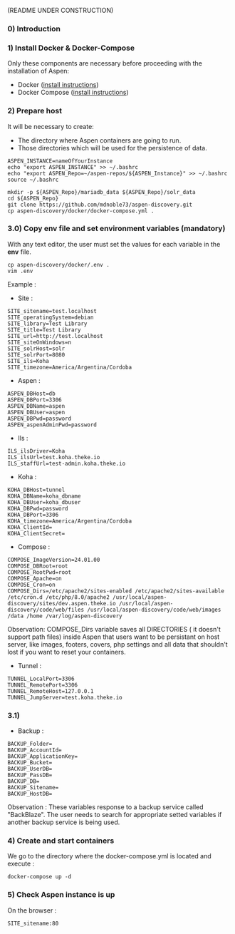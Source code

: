 (README UNDER CONSTRUCTION)
### 0) Introduction

### 1) Install Docker & Docker-Compose

Only these components are necessary before proceeding with the installation of Aspen:

* Docker ([install instructions](https://docs.docker.com/engine/install/))
* Docker Compose ([install instructions](https://docs.docker.com/compose/install/#install-compose-on-linux-systems))

### 2) Prepare host

It will be necessary to create: 
* The directory where Aspen containers are going to run.
* Those directories which will be used for the persistence of data.

```
ASPEN_INSTANCE=nameOfYourInstance
echo "export ASPEN_INSTANCE" >> ~/.bashrc
echo "export ASPEN_Repo=~/aspen-repos/${ASPEN_Instance}" >> ~/.bashrc
source ~/.bashrc

mkdir -p ${ASPEN_Repo}/mariadb_data ${ASPEN_Repo}/solr_data
cd ${ASPEN_Repo}
git clone https://github.com/mdnoble73/aspen-discovery.git
cp aspen-discovery/docker/docker-compose.yml .
```
### 3.0) Copy env file and set environment variables (mandatory)

With any text editor, the user must set the values for each variable in the **env** file.
```
cp aspen-discovery/docker/.env .
vim .env
```
Example : 
* Site :

```
SITE_sitename=test.localhost   
SITE_operatingSystem=debian
SITE_library=Test Library
SITE_title=Test Library
SITE_url=http://test.localhost
SITE_siteOnWindows=n
SITE_solrHost=solr
SITE_solrPort=8080
SITE_ils=Koha
SITE_timezone=America/Argentina/Cordoba
```

* Aspen :

```
ASPEN_DBHost=db           
ASPEN_DBPort=3306
ASPEN_DBName=aspen
ASPEN_DBUser=aspen
ASPEN_DBPwd=password
ASPEN_aspenAdminPwd=password
```

* Ils :

```
ILS_ilsDriver=Koha              
ILS_ilsUrl=test.koha.theke.io
ILS_staffUrl=test-admin.koha.theke.io
```

* Koha :

```
KOHA_DBHost=tunnel              
KOHA_DBName=koha_dbname
KOHA_DBUser=koha_dbuser
KOHA_DBPwd=password
KOHA_DBPort=3306
KOHA_timezone=America/Argentina/Cordoba
KOHA_ClientId=
KOHA_ClientSecret=
```

* Compose :

```
COMPOSE_ImageVersion=24.01.00
COMPOSE_DBRoot=root
COMPOSE_RootPwd=root
COMPOSE_Apache=on
COMPOSE_Cron=on
COMPOSE_Dirs=/etc/apache2/sites-enabled /etc/apache2/sites-available /etc/cron.d /etc/php/8.0/apache2 /usr/local/aspen-discovery/sites/dev.aspen.theke.io /usr/local/aspen-discovery/code/web/files /usr/local/aspen-discovery/code/web/images /data /home /var/log/aspen-discovery
```
Observation: COMPOSE_Dirs variable saves all DIRECTORIES ( it doesn't support path files) inside Aspen that users want to be persistant on host server, like images, footers, covers, php settings and all data that shouldn't lost if you want to reset your containers.

* Tunnel :

```
TUNNEL_LocalPort=3306      
TUNNEL_RemotePort=3306
TUNNEL_RemoteHost=127.0.0.1
TUNNEL_JumpServer=test.koha.theke.io
```

### 3.1)

* Backup :

```
BACKUP_Folder=          
BACKUP_AccountId=
BACKUP_ApplicationKey=
BACKUP_Bucket=
BACKUP_UserDB=
BACKUP_PassDB=
BACKUP_DB=
BACKUP_Sitename=
BACKUP_HostDB=
  ```
Observation : These variables response to a backup service called "BackBlaze". The user needs to search for appropriate setted variables if another backup service is being used.

  
### 4) Create and start containers

We go to the directory where the docker-compose.yml is located and execute :

```
docker-compose up -d
```

### 5) Check Aspen instance is up

On the browser :

```
SITE_sitename:80
```
